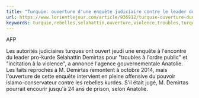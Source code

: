 ```yaml
---
title: "Turquie: ouverture d'une enquête judiciaire contre le leader du parti prokurde"
url: https://www.lorientlejour.com/article/936912/turquie-ouverture-dune-enquete-judiciaire-contre-le-leader-du-parti-prokurde.html
keywords: turquie,rebelles,selahattin,ouverture,violence,troubles,turques,dune,sil,remontent,prokurde,judiciaire,parti,enquête,leader,reprochés,demirtas
---
```

AFP

Les autorités judiciaires turques ont ouvert jeudi une enquête à l\'encontre du leader pro-kurde Selahattin Demirtas pour \"troubles à l\'ordre public\" et \"incitation à la violence\", a annoncé l\'agence gouvernementale Anatolie.\
Les faits reprochés à M. Demirtas remontent à octobre 2014, mais l\'ouverture de cette enquête intervient en pleine offensive du pouvoir islamo-conservateur contre les rebelles kurdes. S\'il était jugé, M. Demirtas pourrait encourir jusqu\'à 24 ans de prison, selon Anatolie.
